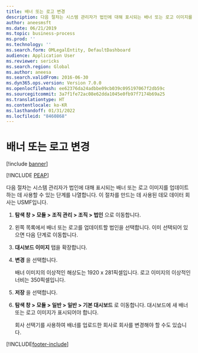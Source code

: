 ```yaml
---
title: 배너 또는 로고 변경
description: 다음 절차는 시스템 관리자가 법인에 대해 표시되는 배너 또는 로고 이미지를 업데이트하는 데 사용할 수 있는 단계를 나열합니다.
author: aneesmsft
ms.date: 06/21/2019
ms.topic: business-process
ms.prod: ''
ms.technology: ''
ms.search.form: OMLegalEntity, DefaultDashboard
audience: Application User
ms.reviewer: sericks
ms.search.region: Global
ms.author: aneesa
ms.search.validFrom: 2016-06-30
ms.dyn365.ops.version: Version 7.0.0
ms.openlocfilehash: ee62376da24adbbe09cb039c095197067f2db59c
ms.sourcegitcommit: 3a7f1fe72ac08e62dda1045e0fb97f7174b69a25
ms.translationtype: HT
ms.contentlocale: ko-KR
ms.lasthandoff: 01/31/2022
ms.locfileid: "8460868"
---
```

# <a name="change-the-banner-or-logo"></a>배너 또는 로고 변경

[!include [banner](../../includes/banner.md)]


[!INCLUDE [PEAP](../../../../includes/peap-1.md)]

다음 절차는 시스템 관리자가 법인에 대해 표시되는 배너 또는 로고 이미지를 업데이트하는 데 사용할 수 있는 단계를 나열합니다. 이 절차를 만드는 데 사용된 데모 데이터 회사는 USMF입니다.

1. **탐색 창 > 모듈 > 조직 관리 > 조직 > 법인** 으로 이동합니다.
2. 왼쪽 목록에서 배너 또는 로고를 업데이트할 법인을 선택합니다. 이미 선택되어 있으면 다음 단계로 이동합니다.
3. **대시보드 이미지** 탭을 확장합니다.
4. **변경** 을 선택합니다.
    
    배너 이미지의 이상적인 해상도는 1920 x 281픽셀입니다. 로고 이미지의 이상적인 너비는 350픽셀입니다.
    
5. **저장** 을 선택합니다.
6. **탐색 창 > 모듈 > 일반 > 일반 > 기본 대시보드** 로 이동합니다. 대시보드에 새 배너 또는 로고 이미지가 표시되어야 합니다.  
    
    회사 선택기를 사용하여 배너를 업로드한 회사로 회사를 변경해야 할 수도 있습니다.  


[!INCLUDE[footer-include](../../../../includes/footer-banner.md)]